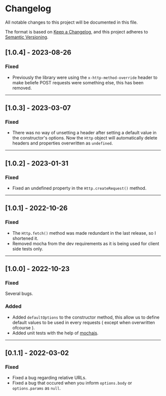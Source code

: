 # Changelog
All notable changes to this project will be documented in this file.

The format is based on [Keep a Changelog](https://keepachangelog.com/en/1.0.0/),
and this project adheres to [Semantic Versioning](https://semver.org/spec/v2.0.0.html).

## [1.0.4] - 2023-08-26
### Fixed
- Previously the library were using the `x-http-method-override` header to make beliefe POST requests 
  were something else, this has been removed.

---

## [1.0.3] - 2023-03-07
### Fixed
- There was no way of unsetting a header after setting a default value in the constructor's options.
  Now the `Http` object will automatically delete headers and properties overwritten as `undefined`.

---


## [1.0.2] - 2023-01-31
### Fixed
- Fixed an undefined property in the `Http.createRequest()` method.

---

## [1.0.1] - 2022-10-26
### Fixed
- The `Http.fetch()` method was made redundant in the last release, so I shortened it.
- Removed mocha from the dev requirements as it is being used for client side tests only.

---

## [1.0.0] - 2022-10-23
### Fixed
Several bugs.

### Added
- Added `defaultOptions` to the constructor method, this allow us to define default values
  to be used in every requests ( except when overwritten ofcourse ).
- Added unit tests with the help of [mochajs](https://mochajs.org/).

---

## [0.1.1] - 2022-03-02
### Fixed
 - Fixed a bug regarding relative URLs.
 - Fixed a bug that occured when you inform `options.body` or `options.params` as `null`.
 